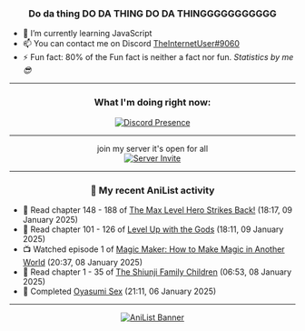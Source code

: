 <div align="center">

### Do da thing DO DA THING DO DA THINGGGGGGGGGGG
</div>

- 🌱 I’m currently learning JavaScript
- 📫 You can contact me on Discord [TheInternetUser#9060](https://discord.com/users/534117072796385300)
- ⚡ Fun fact: 80% of the Fun fact is neither a fact nor fun. _Statistics by me 😎_
<hr>

<div align="center">

### What I'm doing right now:
[![Discord Presence](https://lanyard.cnrad.dev/api/534117072796385300)](https://discord.com/users/534117072796385300)
<hr>

join my server it's open for all <br>
[![Server Invite](https://invidget.switchblade.xyz/bfYgVHxrSs)](https://discord.gg/bfYgVHxrSs)

<hr>
  
### 🌸 My recent AniList activity

</div>

<!-- ANILIST_ACTIVITY:start -->

-   📖 Read chapter 148 - 188 of [The Max Level Hero Strikes Back!](https://anilist.co/manga/125636) (18:17, 09 January 2025)
-   📖 Read chapter 101 - 126 of [Level Up with the Gods](https://anilist.co/manga/138222) (18:11, 09 January 2025)
-   📺 Watched episode 1 of [Magic Maker: How to Make Magic in Another World](https://anilist.co/anime/179297) (20:37, 08 January 2025)
-   📖 Read chapter 1 - 35 of [The Shiunji Family Children](https://anilist.co/manga/144374) (06:53, 08 January 2025)
-   📖 Completed [Oyasumi Sex](https://anilist.co/manga/100736) (21:11, 06 January 2025)

<!-- ANILIST_ACTIVITY:end -->
<hr>

<div align="center">

[![AniList Banner](https://img.anili.st/User/929966)](https://anilist.co/user/TheInternetUser)

<!-- ![Profile views](https://gpvc.arturio.dev/TheInternetUse7) Since 2023-01-09 -->
<br>


</div>
